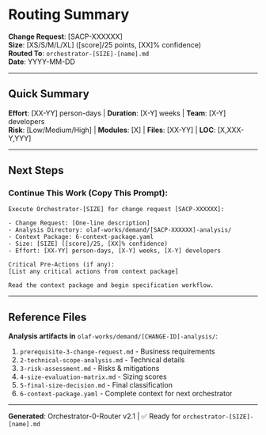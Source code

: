 # Routing Summary

**Change Request**: [SACP-XXXXXX]  
**Size**: [XS/S/M/L/XL] ([score]/25 points, [XX]% confidence)  
**Routed To**: `orchestrator-[SIZE]-[name].md`  
**Date**: YYYY-MM-DD

---

## Quick Summary

**Effort**: [XX-YY] person-days | **Duration**: [X-Y] weeks | **Team**: [X-Y] developers  
**Risk**: [Low/Medium/High] | **Modules**: [X] | **Files**: [XX-YY] | **LOC**: [X,XXX-Y,YYY]

---

## Next Steps

### Continue This Work (Copy This Prompt):

```
Execute Orchestrator-[SIZE] for change request [SACP-XXXXXX]:

- Change Request: [One-line description]
- Analysis Directory: olaf-works/demand/[SACP-XXXXXX]-analysis/
- Context Package: 6-context-package.yaml
- Size: [SIZE] ([score]/25, [XX]% confidence)
- Effort: [XX-YY] person-days, [X-Y] weeks, [X-Y] developers

Critical Pre-Actions (if any):
[List any critical actions from context package]

Read the context package and begin specification workflow.
```

---

## Reference Files

**Analysis artifacts in** `olaf-works/demand/[CHANGE-ID]-analysis/`:
1. `prerequisite-3-change-request.md` - Business requirements
2. `2-technical-scope-analysis.md` - Technical details
3. `3-risk-assessment.md` - Risks & mitigations
4. `4-size-evaluation-matrix.md` - Sizing scores
5. `5-final-size-decision.md` - Final classification
6. `6-context-package.yaml` - Complete context for next orchestrator

---

**Generated**: Orchestrator-0-Router v2.1 | ✅ Ready for `orchestrator-[SIZE]-[name].md`
